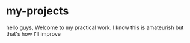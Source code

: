 # my-projects
hello guys, Welcome to my practical work. I know this is amateurish but that's how I'll improve
